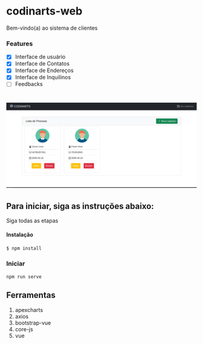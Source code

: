 # codinarts-web
Bem-vindo(a) ao sistema de clientes

### Features

- [x] Interface de usuário
- [x] Interface de Contatos
- [x] Interface de Endereços
- [x] Interface de Inquilinos
- [ ] Feedbacks

<h1 align="center">
  <img alt="NextLevelWeek" title="#NextLevelWeek" src="./src/assets/home.jpeg" />
</h1>

## Para iniciar, siga as instruções abaixo:
Siga todas as etapas

#### Instalação
```
$ npm install
```

### Iniciar
```
npm run serve
```


## Ferramentas

1. apexcharts
2. axios
3. bootstrap-vue
4. core-js
5. vue
